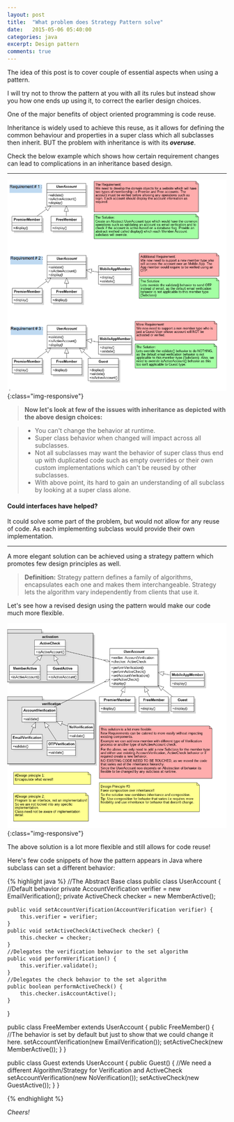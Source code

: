 ```yaml
---
layout: post
title:  "What problem does Strategy Pattern solve"
date:   2015-05-06 05:40:00
categories: java
excerpt: Design pattern
comments: true
---
```

The idea of this post is to cover couple of essential aspects when using a pattern.

I will try not to throw the pattern at you with all its rules but instead show you how one ends up using it, to correct the earlier design choices.

One of the major benefits of object oriented programming is code reuse.

Inheritance is widely used to achieve this reuse, as it allows for defining the common behaviour and properties in a super class which all subclasses then inherit.
BUT the problem with inheritance is with its ***overuse***.

Check the below example which shows how certain requirement changes can lead to complications in an inheritance based design.

---

![image-title-here](/assets/images/why-strategy.png){:class="img-responsive"}


> **Now let's look at few of the issues with inheritance as depicted with the above design choices:**

> - You can't change the behavior at runtime.
> - Super class behavior when changed will impact across all subclasses.
> - Not all subclasses may want the behavior of super class thus end up with duplicated code such as empty overrides or their own custom implementations which can't be reused by other subclasses.
> - With above point, its hard to gain an understanding of all subclass by looking at a super class alone.

#### Could interfaces have helped?
It could solve some part of the problem, but would not allow for any reuse of code.
As each implementing subclass would provide their own implementation.


---
A more elegant solution can be achieved using a strategy pattern which promotes few design principles as well.

> **Definition:** 
Strategy pattern defines a family of algorithms, encapsulates each one and makes them interchangeable. Strategy lets the algorithm vary independently from clients that use it.

Let's see how a revised design using the pattern would make our code much more flexible.

![image-title-here](/assets/images/why-strategy-final.png){:class="img-responsive"}

The above solution is a lot more flexible and still allows for code reuse!

Here's few code snippets of how the pattern appears in Java where subclass can set a different behavior:

{% highlight java %}
//The Abstract Base class
public class UserAccount {
	//Default behavior
	private AccountVerification verifier = new EmailVerification();
	private ActiveCheck checker = new MemberActive();

	public void setAccountVerification(AccountVerification verifier) {
		this.verifier = verifier;
	}
	public void setActiveCheck(ActiveCheck checker) {
		this.checker = checker;
	}
	//Delegates the verification behavior to the set algorithm
	public void performVerification() {
		this.verifier.validate();
	}
	//Delegates the check behavior to the set algorithm
	public boolean performActiveCheck() {
		this.checker.isAccountActive();
	}
}

public class FreeMember extends UserAccount {
	public FreeMember() {
		//The behavior is set by default but just to show that we could change it here.
		setAccountVerification(new EmailVerification());
		setActiveCheck(new MemberActive());
	}
}

public class Guest extends UserAccount {
	public Guest() {
		//We need a different Algorithm/Strategy for Verification and ActiveCheck
		setAccountVerification(new NoVerification());
		setActiveCheck(new GuestActive());
	}
}

{% endhighlight %}

*Cheers!*